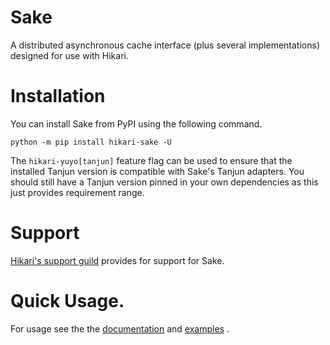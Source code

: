# Sake

A distributed asynchronous cache interface (plus several implementations) designed for use with Hikari.

# Installation

You can install Sake from PyPI using the following command.

```
python -m pip install hikari-sake -U
```

The `hikari-yuyo[tanjun]` feature flag can be used to ensure that the installed Tanjun version
is compatible with Sake's Tanjun adapters.  You should still have a Tanjun version pinned in
your own dependencies as this just provides requirement range.

# Support

[Hikari's support guild](https://discord.gg/hikari) provides for support for Sake.

# Quick Usage.

For usage see the the [documentation](https://fasterspeeding.github.io/Sake/) and
[examples](https://github.com/FasterSpeeding/Sake/tree/master/examples) .
